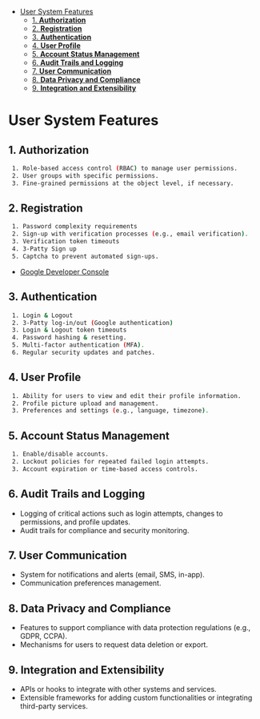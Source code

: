 
- [User System Features](#user-system-features)
  - [1. **Authorization**](#1-authorization)
  - [2. **Registration**](#2-registration)
  - [3. **Authentication**](#3-authentication)
  - [4. **User Profile**](#4-user-profile)
  - [5. **Account Status Management**](#5-account-status-management)
  - [6. **Audit Trails and Logging**](#6-audit-trails-and-logging)
  - [7. **User Communication**](#7-user-communication)
  - [8. **Data Privacy and Compliance**](#8-data-privacy-and-compliance)
  - [9. **Integration and Extensibility**](#9-integration-and-extensibility)


# User System Features
## 1. **Authorization**
  ```bash
   1. Role-based access control (RBAC) to manage user permissions.
   2. User groups with specific permissions.
   3. Fine-grained permissions at the object level, if necessary.
  ```
## 2. **Registration**
  ```bash
   1. Password complexity requirements
   2. Sign-up with verification processes (e.g., email verification).
   3. Verification token timeouts
   4. 3-Patty Sign up 
   5. Captcha to prevent automated sign-ups.
  ```
   - [Google Developer Console](https://console.cloud.google.com/apis/dashboard)
## 3. **Authentication**
  ```bash
   1. Login & Logout
   2. 3-Patty log-in/out (Google authentication)
   3. Login & Logout token timeouts
   4. Password hashing & resetting.
   5. Multi-factor authentication (MFA).
   6. Regular security updates and patches.
   ```
## 4. **User Profile**
  ```bash
   1. Ability for users to view and edit their profile information.
   2. Profile picture upload and management.
   3. Preferences and settings (e.g., language, timezone).
  ```
## 5. **Account Status Management**
  ```bash
   1. Enable/disable accounts.
   2. Lockout policies for repeated failed login attempts.
   3. Account expiration or time-based access controls.
  ```

## 6. **Audit Trails and Logging**
   - Logging of critical actions such as login attempts, changes to permissions, and profile updates.
   - Audit trails for compliance and security monitoring.

## 7. **User Communication**
   - System for notifications and alerts (email, SMS, in-app).
   - Communication preferences management.

## 8. **Data Privacy and Compliance**
   - Features to support compliance with data protection regulations (e.g., GDPR, CCPA).
   - Mechanisms for users to request data deletion or export.

## 9. **Integration and Extensibility**
  - APIs or hooks to integrate with other systems and services.
  - Extensible frameworks for adding custom functionalities or integrating third-party services.
